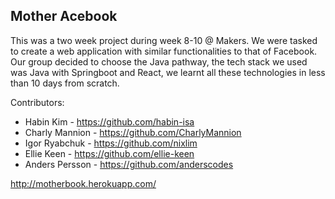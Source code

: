 ## Mother Acebook

This was a two week project during week 8-10 @ Makers. We were tasked to create a web application with similar functionalities to that of Facebook. Our group decided to choose the Java pathway, the tech stack we used was Java with Springboot and React, we learnt all these technologies in less than 10 days from scratch. 

Contributors:
- Habin Kim - https://github.com/habin-isa
- Charly Mannion - https://github.com/CharlyMannion
- Igor Ryabchuk - https://github.com/nixlim
- Ellie Keen - https://github.com/ellie-keen
- Anders Persson - https://github.com/anderscodes


http://motherbook.herokuapp.com/
